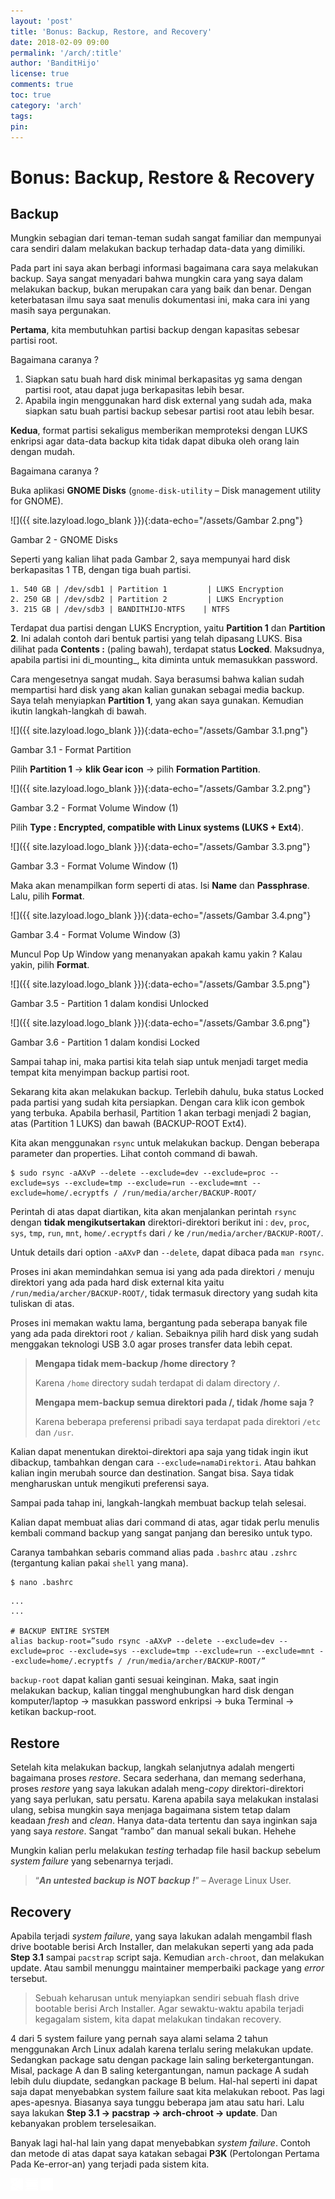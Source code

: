 ```yaml
---
layout: 'post'
title: 'Bonus: Backup, Restore, and Recovery'
date: 2018-02-09 09:00
permalink: '/arch/:title'
author: 'BanditHijo'
license: true
comments: true
toc: true
category: 'arch'
tags:
pin:
---
```



# Bonus: Backup, Restore & Recovery

## Backup

Mungkin sebagian dari teman-teman sudah sangat familiar dan mempunyai cara sendiri dalam melakukan backup terhadap data-data yang dimiliki.

Pada part ini saya akan berbagi informasi bagaimana cara saya melakukan backup. Saya sangat menyadari bahwa mungkin cara yang saya dalam melakukan backup, bukan merupakan cara yang baik dan benar. Dengan keterbatasan ilmu saya saat menulis dokumentasi ini, maka cara ini yang masih saya pergunakan.

**Pertama**, kita membutuhkan partisi backup dengan kapasitas sebesar partisi root.

Bagaimana caranya ?

1. Siapkan satu buah hard disk minimal berkapasitas yg sama dengan partisi root, atau dapat juga berkapasitas lebih besar.
2. Apabila ingin menggunakan hard disk external yang sudah ada, maka siapkan satu buah partisi backup sebesar partisi root atau lebih besar.

**Kedua**, format partisi sekaligus memberikan memproteksi dengan LUKS enkripsi agar data-data backup kita tidak dapat dibuka oleh orang lain dengan mudah.

Bagaimana caranya ?

Buka aplikasi **GNOME Disks** \(`gnome-disk-utility` – Disk management utility for GNOME\).

![]({{ site.lazyload.logo_blank }}){:data-echo="/assets/Gambar 2.png"}

Gambar 2 - GNOME Disks

Seperti yang kalian lihat pada Gambar 2, saya mempunyai hard disk berkapasitas 1 TB, dengan tiga buah partisi.

```
1. 540 GB | /dev/sdb1 | Partition 1         | LUKS Encryption
2. 250 GB | /dev/sdb2 | Partition 2         | LUKS Encryption
3. 215 GB | /dev/sdb3 | BANDITHIJO-NTFS    | NTFS
```

Terdapat dua partisi dengan LUKS Encryption, yaitu **Partition 1** dan **Partition 2**. Ini adalah contoh dari bentuk partisi yang telah dipasang LUKS. Bisa dilihat pada **Contents :** \(paling bawah\), terdapat status **Locked**. Maksudnya, apabila partisi ini di_mounting_, kita diminta untuk memasukkan password.

Cara mengesetnya sangat mudah. Saya berasumsi bahwa kalian sudah mempartisi hard disk yang akan kalian gunakan sebagai media backup. Saya telah menyiapkan **Partition 1**, yang akan saya gunakan. Kemudian ikutin langkah-langkah di bawah.

![]({{ site.lazyload.logo_blank }}){:data-echo="/assets/Gambar 3.1.png"}

Gambar 3.1 - Format Partition

Pilih **Partition 1** → **klik Gear icon** → pilih **Formation Partition**.

![]({{ site.lazyload.logo_blank }}){:data-echo="/assets/Gambar 3.2.png"}

Gambar 3.2 - Format Volume Window \(1\)

Pilih **Type : Encrypted, compatible with Linux systems \(LUKS + Ext4**\).

![]({{ site.lazyload.logo_blank }}){:data-echo="/assets/Gambar 3.3.png"}

Gambar 3.3 - Format Volume Window \(1\)

Maka akan menampilkan form seperti di atas. Isi **Name** dan **Passphrase**. Lalu, pilih **Format**.

![]({{ site.lazyload.logo_blank }}){:data-echo="/assets/Gambar 3.4.png"}

Gambar 3.4 - Format Volume Window \(3\)

Muncul Pop Up Window yang menanyakan apakah kamu yakin ? Kalau yakin, pilih **Format**.

![]({{ site.lazyload.logo_blank }}){:data-echo="/assets/Gambar 3.5.png"}

Gambar 3.5 - Partition 1 dalam kondisi Unlocked

![]({{ site.lazyload.logo_blank }}){:data-echo="/assets/Gambar 3.6.png"}

Gambar 3.6 - Partition 1 dalam kondisi Locked

Sampai tahap ini, maka partisi kita telah siap untuk menjadi target media tempat kita menyimpan backup partisi root.

Sekarang kita akan melakukan backup. Terlebih dahulu, buka status Locked pada partisi yang sudah kita persiapkan. Dengan cara klik icon gembok yang terbuka. Apabila berhasil, Partition 1 akan terbagi menjadi 2 bagian, atas \(Partition 1 LUKS\) dan bawah \(BACKUP-ROOT Ext4\).

Kita akan menggunakan `rsync` untuk melakukan backup. Dengan beberapa parameter dan properties. Lihat contoh command di bawah.

```
$ sudo rsync -aAXvP --delete --exclude=dev --exclude=proc --exclude=sys --exclude=tmp --exclude=run --exclude=mnt --exclude=home/.ecryptfs / /run/media/archer/BACKUP-ROOT/
```

Perintah di atas dapat diartikan, kita akan menjalankan perintah `rsync` dengan **tidak mengikutsertakan** direktori-direktori berikut ini : `dev`, `proc`, `sys`, `tmp`, `run`, `mnt`, `home/.ecryptfs` dari `/` ke `/run/media/archer/BACKUP-ROOT/`.

Untuk details dari option `-aAXvP` dan `--delete`, dapat dibaca pada `man rsync`.

Proses ini akan memindahkan semua isi yang ada pada direktori `/` menuju direktori yang ada pada hard disk external kita yaitu `/run/media/archer/BACKUP-ROOT/`, tidak termasuk directory yang sudah kita tuliskan di atas.

Proses ini memakan waktu lama, bergantung pada seberapa banyak file yang ada pada direktori root `/` kalian. Sebaiknya pilih hard disk yang sudah menggakan teknologi USB 3.0 agar proses transfer data lebih cepat.

> **Mengapa tidak mem-backup /home directory ?**
>
> Karena `/home` directory sudah terdapat di dalam directory `/`.
>
> **Mengapa mem-backup semua direktori pada /, tidak /home saja ?**
>
> Karena beberapa preferensi pribadi saya terdapat pada direktori `/etc` dan `/usr`.

Kalian dapat menentukan direktoi-direktori apa saja yang tidak ingin ikut dibackup, tambahkan dengan cara `--exclude=namaDirektori`. Atau bahkan kalian ingin merubah source dan destination. Sangat bisa. Saya tidak mengharuskan untuk mengikuti preferensi saya.

Sampai pada tahap ini, langkah-langkah membuat backup telah selesai.

Kalian dapat membuat alias dari command di atas, agar tidak perlu menulis kembali command backup yang sangat panjang dan beresiko untuk typo.

Caranya tambahkan sebaris command alias pada `.bashrc` atau `.zshrc` \(tergantung kalian pakai `shell` yang mana\).

```
$ nano .bashrc
```

```
...
...

# BACKUP ENTIRE SYSTEM
alias backup-root=”sudo rsync -aAXvP --delete --exclude=dev --exclude=proc --exclude=sys --exclude=tmp --exclude=run --exclude=mnt --exclude=home/.ecryptfs / /run/media/archer/BACKUP-ROOT/”
```

`backup-root` dapat kalian ganti sesuai keinginan. Maka, saat ingin melakukan backup, kalian tinggal menghubungkan hard disk dengan komputer/laptop → masukkan password enkripsi → buka Terminal → ketikan backup-root.

## Restore

Setelah kita melakukan backup, langkah selanjutnya adalah mengerti bagaimana proses _restore_. Secara sederhana, dan memang sederhana, proses _restore_ yang saya lakukan adalah meng-_copy_ direktori-direktori yang saya perlukan, satu persatu. Karena apabila saya melakukan instalasi ulang, sebisa mungkin saya menjaga bagaimana sistem tetap dalam keadaan _fresh_ and _clean_. Hanya data-data tertentu dan saya inginkan saja yang saya _restore_. Sangat “rambo” dan manual sekali bukan. Hehehe

Mungkin kalian perlu melakukan _testing_ terhadap file hasil backup sebelum _system_ _failure_ yang sebenarnya terjadi.

> “_**An untested backup is NOT backup !**_” – Average Linux User.

## Recovery

Apabila terjadi _system failure_, yang saya lakukan adalah mengambil flash drive bootable berisi Arch Installer, dan melakukan seperti yang ada pada **Step 3.1** sampai `pacstrap` script saja. Kemudian `arch-chroot`, dan melakukan update. Atau sambil menunggu maintainer memperbaiki package yang _error_ tersebut.

> Sebuah keharusan untuk menyiapkan sendiri sebuah flash drive bootable berisi Arch Installer. Agar sewaktu-waktu apabila terjadi kegagalam sistem, kita dapat melakukan tindakan recovery.

4 dari 5 system failure yang pernah saya alami selama 2 tahun menggunakan Arch Linux adalah karena terlalu sering melakukan update. Sedangkan package satu dengan package lain saling berketergantungan. Misal, package A dan B saling ketergantungan, namun package A sudah lebih dulu diupdate, sedangkan package B belum. Hal-hal seperti ini dapat saja dapat menyebabkan system failure saat kita melakukan reboot. Pas lagi apes-apesnya. Biasanya saya tunggu beberapa jam atau satu hari. Lalu saya lakukan **Step 3.1 → pacstrap → arch-chroot → update**. Dan kebanyakan problem terselesaikan.

Banyak lagi hal-hal lain yang dapat menyebabkan _system failure_. Contoh dan metode di atas dapat saya katakan sebagai **P3K** \(Pertolongan Pertama Pada Ke-error-an\) yang terjadi pada sistem kita.


<!-- NEXT PREV BUTTON -->
<div class="post-nav">
<a class="btn-blue-l" href="/arch/step-7-install-gnome-and-complete-installation"><img style="width:20px;" src="/assets/img/logo/logo_ap.png"></a>
<a class="btn-blue-c" href="/arch/"><img style="width:20px;" src="/assets/img/logo/logo_menu.svg"></a>
<a class="btn-blue-r" href="/arch/references"><img style="width:20px;" src="/assets/img/logo/logo_an.png"></a>
</div>
